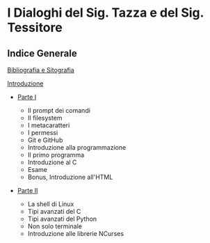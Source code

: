 # I Dialoghi del Sig. Tazza e del Sig. Tessitore

## Indice Generale

[Bibliografia e Sitografia](biblio.md)

[Introduzione](introduzione.md)

* [Parte I](part-i/summary.md)
  - Il prompt dei comandi
  - Il filesystem
  - I metacaratteri
  - I permessi
  - Git e GitHub
  - Introduzione alla programmazione
  - Il primo programma
  - Introduzione al C
  - Esame
  - Bonus, Introduzione all'HTML

* [Parte II](part-ii/summary.md)
  - La shell di Linux
  - Tipi avanzati del C
  - Tipi avanzati del Python
  - Non solo terminale
  - Introduzione alle librerie NCurses
